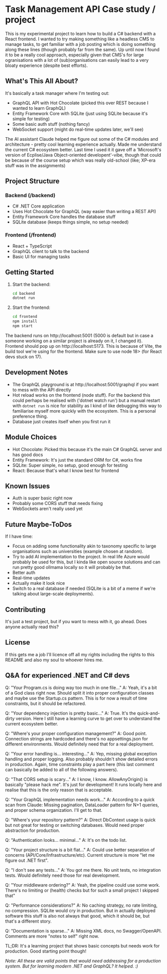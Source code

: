 # Task Management API Case study / project

This is my experimental project to learn how to build a C# backend with a React frontend. I wanted to try making something like a headless CMS to manage tasks, to get familiar with a job posting which is doing something along these lines (though probably far from the same). Up until now I found it to be a really cool approach, especially given that CMS's for large ogranisations with a lot of (sub)organisations can easily lead to a very bloaty experience (despite best efforts). 

## What's This All About?

It's basically a task manager where I'm testing out:
- GraphQL API with Hot Chocolate (picked this over REST because I wanted to learn GraphQL)
- Entity Framework Core with SQLite (just using SQLite because it's simple for testing)
- Some basic auth stuff (nothing fancy)
- WebSocket support (might do real-time updates later, we'll see)

The AI assistant Claude helped me figure out some of the C# modules and architecture - pretty cool learning experience actually. Made me understand the current C# ecosystem better. Last time I used it it gave off a 'Microsoft's version of Ecplise/Java Object-oriented developent'-vibe, though that could be because of the course setup which was really old-school (like; XP-era stuff was in the assignments)

## Project Structure

### Backend (/backend)
- C# .NET Core application
- Uses Hot Chocolate for GraphQL (way easier than writing a REST API)
- Entity Framework Core handles the database stuff
- SQLite database (keeps things simple, no setup needed)

### Frontend (/frontend)
- React + TypeScript 
- GraphQL client to talk to the backend
- Basic UI for managing tasks

## Getting Started

1. Start the backend:
   ```sh
   cd backend
   dotnet run
   ```

2. Start the frontend:
   ```sh
   cd frontend
   npm install
   npm start
   ```

The backend runs on http://localhost:5001 (5000 is default but in case a someone working on a similar project is already on it, I changed it).
Frontend should pop up on http://localhost:5173. This is because of Vite, the build tool we're using for the frontend. Make sure to use node 18> (for React devs stuck on 17).

## Development Notes

- The GraphQL playground is at http://localhost:5001/graphql if you want to mess with the API directly
- Hot reload works on the frontend (node stuff). For the backend this could perhaps be realised with  ('dotnet watch run') but a manual restart with `dotnet run` is nice for stability as I kind of like debugging this way to familiarise myself more quickly with the ecosystem. This is a personal preference thing.
- Database just creates itself when you first run it

## Module Choices

- Hot Chocolate: Picked this because it's the main C# GraphQL server and has good docs
- Entity Framework: It's just the standard ORM for C#, works fine
- SQLite: Super simple, no setup, good enough for testing
- React: Because that's what I know best for frontend

## Known Issues

- Auth is super basic right now
- Probably some CORS stuff that needs fixing
- WebSockets aren't really used yet

## Future Maybe-ToDos

If I have time:
- Focus on adding some functionality akin to taxonomy specific to large organisations such as universities (example chosen at random).
- Try to add AI implementation to the project. In real life Azure would probably be used for this, but I kinda like open source solutions and can run pretty good ollmama locally so it will probably be that.
- Better auth 
- Real-time updates
- Actually make it look nice
- Switch to a real database if needed (SQLite is a bit of a meme if we're talking about large-scale deployments).

## Contributing

It's just a test project, but if you want to mess with it, go ahead. Does anyone actually read this?

## License

If this gets me a job I'll licence off all my rights including the rights to this README and also my soul to whoever hires me.

## Q&A for experienced .NET and C# devs

Q: "Your Program.cs is doing way too much in one file..."
A: Yeah, it's a bit of a God class right now. Should split it into proper configuration classes and maybe use the Startup.cs pattern. This is for now a result of time constraints, but it should be refactored.

Q: "Your dependency injection is pretty basic..."
A: True. It's the quick-and-dirty version. Here I still have a learning curve to get over to understand the current ecosystem better.

Q: "Where's your proper configuration management?"
A: Good point. Connection strings are hardcoded and there's no appsettings.json for different environments. Would definitely need that for a real deployment.

Q: "Your error handling is... interesting..."
A: Yep, missing global exception handling and proper logging. Also probably shouldn't show detailed errors in production. Again, time constraints play a part here (this last comment can basically be added to all of the following answers).

Q: "That CORS setup is scary..."
A: I know, I know. AllowAnyOrigin() is basically "please hack me". It's just for development! It runs locally here and realise that this is the only reason that is acceptable.

Q: "Your GraphQL implementation needs work..."
A: According to a quick scan from Claude: Missing pagination, DataLoader pattern for N+1 queries, and proper schema organization. I'll get to that.

Q: "Where's your repository pattern?"
A: Direct DbContext usage is quick but not great for testing or switching databases. Would need proper abstraction for production.

Q: "Authentication looks... minimal..."
A: It's on the todo list.

Q: "Your project structure is a bit flat..."
A: Could use better separation of concerns (API/Core/Infrastructure/etc). Current structure is more "let me figure out .NET first".

Q: "I don't see any tests..."
A: You got me there. No unit tests, no integration tests. Would definitely need those for real development.

Q: "Your middleware ordering?"
A: Yeah, the pipeline could use some work. There's no limiting or (health) checks but for such a small project I skipped that"

Q: "Performance considerations?"
A: No caching strategy, no rate limiting, no compression. SQLite would cry in production. But in actually deployed software this stuff is also not always that good, which it should be, but that's a different story.

Q: "Documentation is sparse..."
A: Missing XML docs, no Swagger/OpenAPI. Comments are more "notes to self" right now.

TL;DR: It's a learning project that shows basic concepts but needs work for production. Good starting point though!

*Note: All these are valid points that would need addressing for a production system. But for learning modern .NET and GraphQL? It helped. :)*